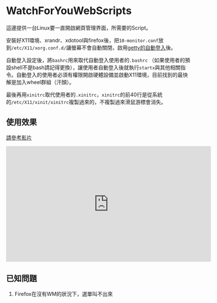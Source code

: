 # WatchForYouWebScripts

這邊提供一台Linux要一直開啟網頁管理界面，所需要的Script。

安裝好X11環境、xrandr、xdotool與firefox後，把`10-monitor.conf`放到`/etc/X11/xorg.conf.d/`讓螢幕不會自動關閉，啟用[getty的自動登入](https://wiki.archlinux.org/index.php/automatic_login_to_virtual_console)後。

自動登入設定後，將`bashrc`用來取代自動登入使用者的`.bashrc` （如果使用者的預設shell不是bash請記得更換），讓使用者自動登入後就執行`startx`與其他相關指令。自動登入的使用者必須有權限開啟硬體設備並啟動X11環境，目前找到的最快解是加入wheel群組（汗顏）。

最後再用`xinitrc`取代使用者的`.xinitrc`，`xinitrc`的前40行是從系統的`/etc/X11/xinit/xinitrc`複製過來的，不複製過來滑鼠游標會消失。

## 使用效果
[請參考影片](https://youtu.be/DIxJvmG4fhg)
<iframe width="560" height="315" src="https://www.youtube.com/embed/DIxJvmG4fhg" frameborder="0" allowfullscreen></iframe>

## 已知問題

1. Firefox在沒有WM的狀況下，選單叫不出來
